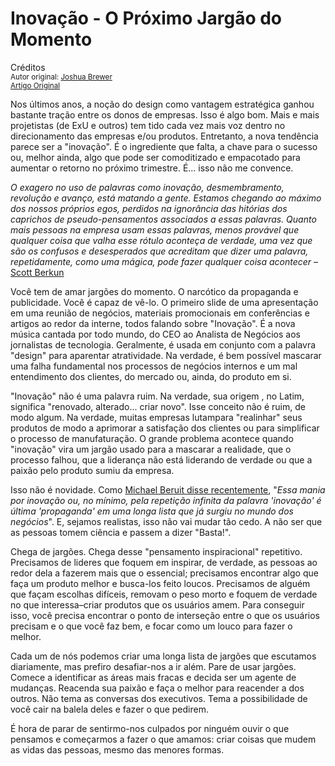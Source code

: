 Inovação - O Próximo Jargão do Momento
======================================
Créditos<br/>
<small>Autor original: [Joshua Brewer](http://52weeksofux.com/)<br/>[Artigo Original](http://52weeksofux.com/post/722549884/innovation-the-next-great-buzzword)</small>

Nos últimos anos, a noção do design como vantagem estratégica ganhou bastante tração entre os donos de empresas. Isso é algo bom. Mais e mais projetistas (de ExU e outros) tem tido cada vez mais voz dentro no direcionamento das empresas e/ou produtos. Entretanto, a nova tendência parece ser a "inovação". É o ingrediente que falta, a chave para o sucesso ou, melhor ainda, algo que pode ser comoditizado e empacotado para aumentar o retorno no próximo trimestre. É... isso não me convence.

*O exagero no uso de palavras como inovação, desmembramento, revolução e avanço, está matando a gente. Estamos chegando ao máximo dos nossos próprios egos, perdidos na ignorância das hitórias dos caprichos de pseudo-pensamentos associados a essas palavras. Quanto mais pessoas na empresa usam essas palavras, menos provável que qualquer coisa que valha esse rótulo aconteça de verdade, uma vez que são os confusos e desesperados que acreditam que dizer uma palavra, repetidamente, como uma mágica, pode fazer qualquer coisa acontecer* &ndash; [Scott Berkun](http://ideas.economist.com/content/stop-saying-innovation-scott-berkun)

Você tem de amar jargões do momento. O narcótico da propaganda e publicidade. Você é capaz de vê-lo. O primeiro slide de uma apresentação em uma reunião de negócios, materiais promocionais em conferências e artigos ao redor da interne, todos falando sobre "Inovação". É a nova música cantada por todo mundo, do CEO ao Analista de Negócios aos jornalistas de tecnologia. Geralmente, é usada em conjunto com a palavra "design" para aparentar atratividade. Na verdade, é bem possível mascarar uma falha fundamental nos processos de negócios internos e um mal entendimento dos clientes, do mercado ou, ainda, do produto em si.

"Inovação" não é uma palavra ruim. Na verdade, sua origem , no Latim, significa "renovado, alterado... criar novo". Isse conceito não é ruim, de modo algum. Na verdade, muitas empresas lutampara "realinhar" seus produtos de modo a aprimorar a satisfação dos clientes ou para simplificar o processo de manufaturação. O grande problema acontece quando "inovação" vira um jargão usado para a mascarar a realidade, que o processo falhou, que a liderança não está liderando de verdade ou que a paixão pelo produto sumiu da empresa.

Isso não é novidade. Como [Michael Beruit disse recentemente](http://observatory.designobserver.com/entry.html?entry=3857%20), "*Essa mania por inovação ou, no mínimo, pela repetição infinita da palavra 'inovação' é última 'propaganda' em uma longa lista que já surgiu no mundo dos negócios*". E, sejamos realistas, isso não vai mudar tão cedo. A não ser que as pessoas tomem ciência e passem a dizer "Basta!".

Chega de jargões. Chega desse "pensamento inspiracional" repetitivo. Precisamos de lideres que foquem em inspirar, de verdade, as pessoas ao redor dela a fazerem mais que o essencial; precisamos encontrar algo que faça um produto melhor e busca-los feito loucos. Precisamos de alguém que façam escolhas difíceis, removam o peso morto e foquem de verdade no que interessa&ndash;criar produtos que os usuários amem. Para conseguir isso, você precisa encontrar o ponto de interseção entre o que os usuários precisam e o que você faz bem, e focar como um louco para fazer o melhor.

Cada um de nós podemos criar uma longa lista de jargões que escutamos diariamente, mas prefiro desafiar-nos a ir além. Pare de usar jargões. Comece a identificar as áreas mais fracas e decida ser um agente de mudanças. Reacenda sua paixão e faça o melhor para reacender a dos outros. Não tema as conversas dos executivos. Tema a possibilidade de você cair na balela deles e fazer o que pedirem.

É hora de parar de sentirmo-nos culpados por ninguém ouvir o que pensamos e começarmos a fazer o que amamos: criar coisas que mudem as vidas das pessoas, mesmo das menores formas.